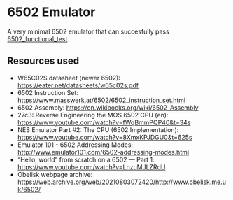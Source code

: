 # 6502 Emulator

A very minimal 6502 emulator that can succesfully pass [6502_functional_test](https://github.com/Klaus2m5/6502_65C02_functional_tests).

## Resources used
- W65C02S datasheet (newer 6502):
	https://eater.net/datasheets/w65c02s.pdf
- 6502 Instruction Set:
	https://www.masswerk.at/6502/6502_instruction_set.html
- 6502 Assembly:
	https://en.wikibooks.org/wiki/6502_Assembly
- 27c3: Reverse Engineering the MOS 6502 CPU (en):
	https://www.youtube.com/watch?v=fWqBmmPQP40&t=34s
- NES Emulator Part #2: The CPU (6502 Implementation):
	https://www.youtube.com/watch?v=8XmxKPJDGU0&t=625s
- Emulator 101 - 6502 Addressing Modes:
	http://www.emulator101.com/6502-addressing-modes.html
- “Hello, world” from scratch on a 6502 — Part 1:
	https://www.youtube.com/watch?v=LnzuMJLZRdU
- Obelisk webpage archive:
	https://web.archive.org/web/20210803072420/http://www.obelisk.me.uk/6502/
